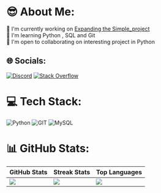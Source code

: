 # 😎 About Me:
🚀  I'm currently working on [Expanding the Simple\_project](https://github.com/sqbpy/Simple_Project)<br> 🧠  I'm learning Python , SQL and Git<br> 🤝  I'm open to collaborating on interesting project in Python


## 🌐 Socials:
[![Discord](https://img.shields.io/badge/Discord-%237289DA.svg?logo=discord&logoColor=white)](https://discord.com/users/sqbpy) [![Stack Overflow](https://img.shields.io/badge/-Stackoverflow-FE7A16?logo=stack-overflow&logoColor=white)](https://stackoverflow.com/users/22740152) 

# 💻 Tech Stack:
![Python](https://img.shields.io/badge/python-3670A0?style=for-the-badge&logo=python&logoColor=ffdd54) ![GIT](https://img.shields.io/badge/Git-fc6d26?style=for-the-badge&logo=git&logoColor=white) ![MySQL](https://img.shields.io/badge/mysql-%2300000f.svg?style=for-the-badge&logo=mysql&logoColor=white)
# 📊 GitHub Stats:
| GitHub Stats | Streak Stats | Top Languages |
|--------------|--------------|---------------|
| ![](https://github-readme-stats.vercel.app/api?username=sqbpy&theme=dark&hide_border=true&include_all_commits=true&count_private=false) | ![](https://github-readme-streak-stats.herokuapp.com/?user=sqbpy&theme=dark&hide_border=true) | ![](https://github-readme-stats.vercel.app/api/top-langs/?username=sqbpy&theme=dark&hide_border=true&include_all_commits=true&count_private=false&layout=compact) |

